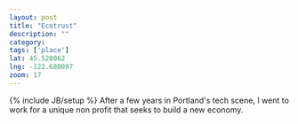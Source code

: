 ```yaml
---
layout: post
title: "Ecotrust"
description: ""
category: 
tags: ['place']
lat: 45.528062
lng: -122.680007
zoom: 17
---
```

{% include JB/setup %}
After a few years in Portland's tech scene, I went to work for a unique non profit that seeks to build a new economy.